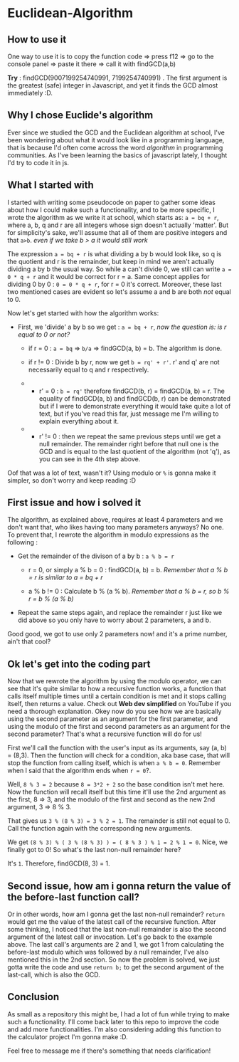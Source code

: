 # Euclidean-Algorithm

## How to use it
One way to use it is to copy the function code => press f12 => go to the console panel => paste it there => call it with findGCD(a,b)

**Try** : findGCD(9007199254740991, 7199254740991) . The first argument is the greatest (safe) integer in Javascript, and yet it finds the GCD almost immediately :D.

## Why I chose Euclide's algorithm
Ever since we studied the GCD and the Euclidean algorithm at school, I've been wondering about what it would look like in a programming language, that is because I'd often come across the word *algorithm* in programming communities. As I've been learning the basics of javascript lately, I thought I'd try to code it in js.

## What I started with
I started with writing some pseudocode on paper to gather some ideas about how I could make such a functionality, and to be more specific, I wrote the algorithm as we write it at school, which starts as: `a = bq + r`, where a, b, q and r are all integers whose sign doesn't actually 'matter'. But for simplicity's sake, we'll assume that all of them are positive integers and that `a>b`. *even if we take b > a it would still work*

The expression `a = bq + r` is what dividing a by b would look like, so q is the quotient and r is the remainder, but keep in mind we aren't actually dividing a by b the usual way. So while a can't divide 0, we still can write `a = 0 * q + r` and it would be correct for r = a. Same concept applies for dividing 0 by 0 : `0 = 0 * q + r`, for r = 0 it's correct. Moreover, these last two mentioned cases are evident so let's assume a and b are both *not* equal to 0.

Now let's get started with how the algorithm works:

* First, we 'divide' a by b so we get : `a = bq + r`, *now the question is: is r equal to 0 or not?*

    * if r = 0 : `a = bq` => `b/a` => findGCD(a, b) = b. The algorithm is done.
    
    * if r != 0 : Divide b by r, now we get `b = rq' + r'`. r' and q' are not necessarily equal to q and r respectively.
    
    *   * r' = 0 : `b = rq'` therefore findGCD(b, r) = findGCD(a,  b) = r. The equality of findGCD(a, b) and findGCD(b, r) can be demonstrated but if I were to demonstrate everything it would take quite a lot of text, but if you've read this far, just message me I'm willing to explain everything about it.
    
    *   * r' != 0 : then we repeat the same previous steps until we get a null remainder. The remainder right before that null one is the GCD and is equal to the last quotient of the algorithm (not 'q'), as you can see in the 4th step above.

Oof that was a lot of text, wasn't it? Using modulo or `%` is gonna make it simpler, so don't worry and keep reading :D

## First issue and how i solved it
The algorithm, as explained above, requires at least 4 parameters and we don't want that, who likes having too many parameters anyways? No one. To prevent that, I rewrote the algorithm in modulo expressions as the following :
* Get the remainder of the divison of a by b : `a % b = r`

    * r = 0, or simply a % b = 0 : findGCD(a, b) = b. *Remember that a % b = r is similar to a = bq + r*

    * a % b != 0 : Calculate b % (a % b). *Remember that a % b = r, so b % r = b % (a % b)*

* Repeat the same steps again, and replace the remainder r just like we did above so you only have to worry about 2 parameters, a and b.

Good good, we got to use only 2 parameters now! and it's a prime number, ain't that cool?

## Ok let's get into the coding part
Now that we rewrote the algorithm by using the modulo operator, we can see that it's quite similar to how a recursive function works, a function that calls itself multiple times until a certain condition is met and it stops calling itself, then returns a value. Check out **Web dev simplified** on YouTube if you need a thorough explanation. Okey now do you see how we are basically using the second parameter as an argument for the first parameter, and using the modulo of the first and second parameters as an argument for the second parameter? That's what a recursive function will do for us!

First we'll call the function with the user's input as its arguments, say (a, b) = (8,3). Then the function will check for a condition, aka base case, that will stop the function from calling itself, which is when `a % b = 0`. Remember when I said that the algorithm ends when `r = 0`?.

Well, `8 % 3 = 2` because `8 = 3*2 + 2` so the base condition isn't met here. Now the function will recall itself but this time it'll use the 2nd argument as the first, 8 => 3, and the modulo of the first and second as the new 2nd argument, 3 => 8 % 3.

That gives us `3 % (8 % 3) = 3 % 2 = 1`. The remainder is still not equal to 0. Call the function again with the corresponding new arguments.

We get `(8 % 3) % ( 3 % (8 % 3) ) = ( 8 % 3 ) % 1 = 2 % 1 = 0`. Nice, we finally got to 0! So what's the last non-null remainder here?

It's `1`. Therefore, findGCD(8, 3) = 1.

## Second issue, how am i gonna return the value of the before-last function call?
Or in other words, how am I gonna get the last non-null remainder? `return` would get me the value of the latest call of the recursive function.
After some thinking, I noticed that the last non-null remainder is also the second argument of the latest call or invocation.
Let's go back to the example above. The last call's arguments are 2 and 1, we got 1 from calculating the before-last modulo which was followed by a null remainder, I've also mentioned this in the 2nd section. So now the problem is solved, we just gotta write the code and use `return b;` to get the second argument of the last-call, which is also the GCD.

## Conclusion
As small as a repository this might be, I had a lot of fun while trying to make such a functionality. I'll come back later to this repo to improve the code and add more functionalities. I'm also considering adding this function to the calculator project I'm gonna make :D.

Feel free to message me if there's something that needs clarification!
